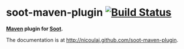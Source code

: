 soot-maven-plugin [![Build Status](https://buildhive.cloudbees.com/job/nicoulaj/job/soot-maven-plugin/badge/icon)](https://buildhive.cloudbees.com/job/nicoulaj/job/soot-maven-plugin)
=================

**[Maven](http://maven.apache.org) plugin for [Soot](http://www.sable.mcgill.ca/soot).**

The documentation is at <http://nicoulaj.github.com/soot-maven-plugin>.
